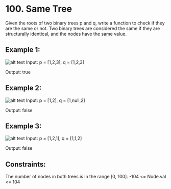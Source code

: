 # 100. Same Tree
Given the roots of two binary trees p and q, write a function to check if they are the same or not.
Two binary trees are considered the same if they are structurally identical, and the nodes have the same value.

## Example 1:
![alt text](image.png)
Input: p = [1,2,3], q = [1,2,3]

Output: true

## Example 2:
![alt text](image-1.png)
Input: p = [1,2], q = [1,null,2]

Output: false

## Example 3:
![alt text](image-2.png)
Input: p = [1,2,1], q = [1,1,2]

Output: false 

## Constraints:
The number of nodes in both trees is in the range [0, 100].
-104 <= Node.val <= 104